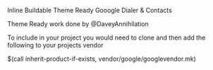 Inline Buildable Theme Ready Gooogle Dialer & Contacts

Theme Ready work done by @DaveyAnnihilation



To include in your project you would need to clone and then add the following to your projects vendor 

$(call inherit-product-if-exists, vendor/google/googlevendor.mk)

